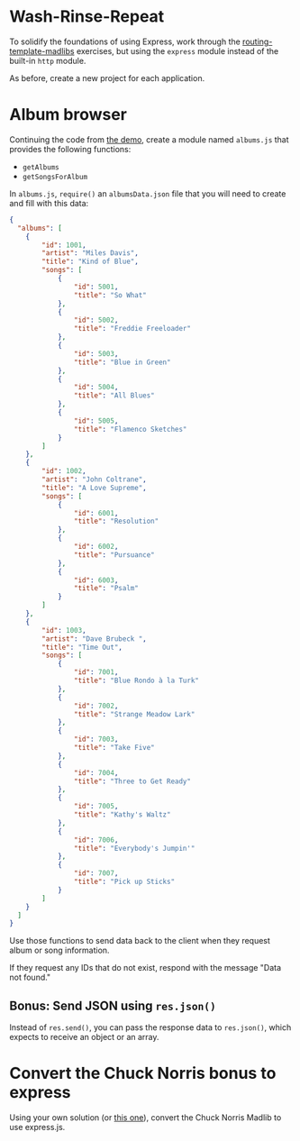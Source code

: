 
# Wash-Rinse-Repeat

To solidify the foundations of using Express, work through the [routing-template-madlibs](https://github.com/radishmouse/routing-templating-madlibs/tree/bonus2-solution) exercises, but using the `express` module instead of the built-in `http` module.

As before, create a new project for each application.

# Album browser

Continuing the code from [the demo](https://github.com/radishmouse/hello-express), create a module named `albums.js` that provides the following functions:

- `getAlbums`
- `getSongsForAlbum`

In `albums.js`, `require()` an `albumsData.json` file that you will need to create and fill with this data:


```json
{
  "albums": [
    {
        "id": 1001,
        "artist": "Miles Davis",
        "title": "Kind of Blue",
        "songs": [
            {
                "id": 5001,
                "title": "So What"
            },
            {
                "id": 5002,
                "title": "Freddie Freeloader"
            },
            {
                "id": 5003,
                "title": "Blue in Green"
            },
            {
                "id": 5004,
                "title": "All Blues"
            },
            {
                "id": 5005,
                "title": "Flamenco Sketches"
            }
        ]
    },
    {
        "id": 1002,
        "artist": "John Coltrane",
        "title": "A Love Supreme",
        "songs": [
            {
                "id": 6001,
                "title": "Resolution"
            },
            {
                "id": 6002,
                "title": "Pursuance"
            },
            {
                "id": 6003,
                "title": "Psalm"
            }
        ]
    },
    {
        "id": 1003,
        "artist": "Dave Brubeck ",
        "title": "Time Out",
        "songs": [
            {
                "id": 7001,
                "title": "Blue Rondo à la Turk"
            },
            {
                "id": 7002,
                "title": "Strange Meadow Lark"
            },
            {
                "id": 7003,
                "title": "Take Five"
            },
            {
                "id": 7004,
                "title": "Three to Get Ready"
            },
            {
                "id": 7005,
                "title": "Kathy's Waltz"
            },
            {
                "id": 7006,
                "title": "Everybody's Jumpin'"
            },
            {
                "id": 7007,
                "title": "Pick up Sticks"
            }
        ]
    }    
  ]
}
```

Use those functions to send data back to the client when they request album or song information.

If they request any IDs that do not exist, respond with the message "Data not found."

## Bonus: Send JSON using `res.json()`

Instead of `res.send()`, you can pass the response data to `res.json()`, which expects to receive an object or an array.


# Convert the Chuck Norris bonus to express

Using your own solution (or [this one](https://github.com/radishmouse/routing-templating-madlibs/tree/bonus2-solution)), convert the Chuck Norris Madlib to use express.js.

